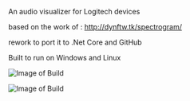 An audio visualizer for Logitech devices

based on the work of : http://dynftw.tk/spectrogram/

rework to port it to .Net Core and GitHub

Built to run on Windows and Linux

![Image of Build](https://img.shields.io/github/workflow/status/pesantsi/LogitechAudioVisualizer/Windows?label=Windows&style=for-the-badge)

![Image of Build](https://img.shields.io/github/workflow/status/pesantsi/LogitechAudioVisualizer/Ubuntu?label=Ubuntu&style=for-the-badge)

